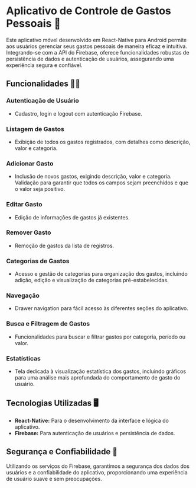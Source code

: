 # Aplicativo de Controle de Gastos Pessoais 💸

Este aplicativo móvel desenvolvido em React-Native para Android permite aos usuários gerenciar seus gastos pessoais de maneira eficaz e intuitiva. Integrando-se com a API do Firebase, oferece funcionalidades robustas de persistência de dados e autenticação de usuários, assegurando uma experiência segura e confiável.

## Funcionalidades 🧑‍💻

### Autenticação de Usuário
- Cadastro, login e logout com autenticação Firebase.

### Listagem de Gastos
- Exibição de todos os gastos registrados, com detalhes como descrição, valor e categoria.

### Adicionar Gasto
- Inclusão de novos gastos, exigindo descrição, valor e categoria. Validação para garantir que todos os campos sejam preenchidos e que o valor seja positivo.

### Editar Gasto
- Edição de informações de gastos já existentes.

### Remover Gasto
- Remoção de gastos da lista de registros.

### Categorias de Gastos
- Acesso e gestão de categorias para organização dos gastos, incluindo adição, edição e visualização de categorias pré-estabelecidas.

### Navegação
- Drawer navigation para fácil acesso às diferentes seções do aplicativo.

### Busca e Filtragem de Gastos
- Funcionalidades para buscar e filtrar gastos por categoria, período ou valor.

### Estatísticas
- Tela dedicada à visualização estatística dos gastos, incluindo gráficos para uma análise mais aprofundada do comportamento de gasto do usuário.

## Tecnologias Utilizadas 🖥️

- **React-Native:** Para o desenvolvimento da interface e lógica do aplicativo.
- **Firebase:** Para autenticação de usuários e persistência de dados.

## Segurança e Confiabilidade 🔐

Utilizando os serviços do Firebase, garantimos a segurança dos dados dos usuários e a confiabilidade do aplicativo, proporcionando uma experiência de usuário suave e sem preocupações.

